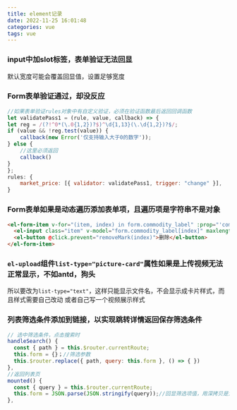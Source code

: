 ```yaml
---
title: element记录
date: 2022-11-25 16:01:48
categories: vue
tags: vue
---
```


### input中加slot标签，表单验证无法回显
默认宽度可能会覆盖回显值，设置足够宽度

### Form表单验证通过，却没反应
```js
//如果表单验证rules对象中有自定义验证，必须在验证函数最后返回回调函数
let validatePass1 = (rule, value, callback) => {
let reg = /(?!^0*(\.0{1,2})?$)^\d{1,13}(\.\d{1,2})?$/;
if (value && !reg.test(value)) {
    callback(new Error('仅支持输入大于0的数字'));
} else {
    //这里必须返回
    callback()
}
};
rules: {
    market_price: [{ validator: validatePass1, trigger: "change" }],
}
```

### Form表单如果是动态遍历添加表单项，且遍历项是字符串不是对象
```html
<el-form-item v-for="(item, index) in form.commodity_label" :prop="'commodity_label.' + index" :key="index">
  <el-input class="item" v-model="form.commodity_label[index]" maxlength="6" placeholder="请输入"></el-input>
  <el-button @click.prevent="removeMark(index)">删除</el-button>
</el-form-item>
```


### `el-upload`组件`list-type="picture-card"`属性如果是上传视频无法正常显示，不如antd，狗头
所以要改为`list-type="text"`，这样只能显示文件名，不会显示成卡片样式，而且样式需要自己改动
或者自己写一个视频展示样式

### 列表筛选条件添加到链接，以实现跳转详情返回保存筛选条件
```js
// 选中筛选条件，点击搜索时
handleSearch() {
  const { path } = this.$router.currentRoute;
  this.form = {}；//筛选参数
  this.$router.replace({ path, query: this.form }, () => { })
},
//返回列表页
mounted() {
  const { query } = this.$router.currentRoute;
  this.form = JSON.parse(JSON.stringify(query));//回显筛选项值，用深拷贝是为了form和query彻底隔离开，否则会影响form赋值
},
```
